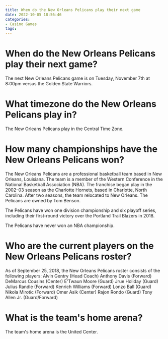 ```yaml
---
title: When do the New Orleans Pelicans play their next game
date: 2022-10-05 18:56:46
categories:
- Casino Games
tags:
---
```



#  When do the New Orleans Pelicans play their next game?

The next New Orleans Pelicans game is on Tuesday, November 7th at 8:00pm versus the Golden State Warriors.

#  What timezone do the New Orleans Pelicans play in?

The New Orleans Pelicans play in the Central Time Zone.

#  How many championships have the New Orleans Pelicans won?

The New Orleans Pelicans are a professional basketball team based in New Orleans, Louisiana. The team is a member of the Western Conference in the National Basketball Association (NBA). The franchise began play in the 2002–03 season as the Charlotte Hornets, based in Charlotte, North Carolina. After two seasons, the team relocated to New Orleans. The Pelicans are owned by Tom Benson.

The Pelicans have won one division championship and six playoff series, including their first-round victory over the Portland Trail Blazers in 2018.

The Pelicans have never won an NBA championship.

#  Who are the current players on the New Orleans Pelicans roster?

As of September 25, 2018, the New Orleans Pelicans roster consists of the following players:
Alvin Gentry (Head Coach)
Anthony Davis (Forward)
DeMarcus Cousins (Center)
E'Twaun Moore (Guard)
Jrue Holiday (Guard)
Julius Randle (Forward)
Kenrich Williams (Forward)
Lonzo Ball (Guard)
Nikola Mirotic (Forward)
Omer Asik (Center)
Rajon Rondo (Guard)
Tony Allen Jr. (Guard/Forward)



#  What is the team's home arena?

The team's home arena is the United Center.